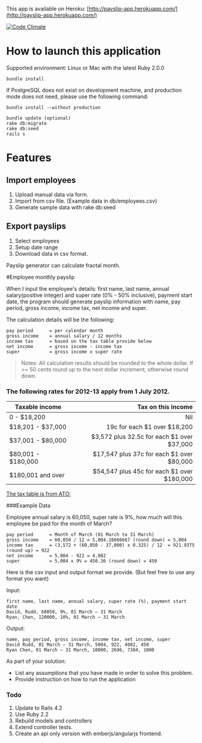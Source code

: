 This app is available on Heroku: [http://payslip-app.herokuapp.com/](http://payslip-app.herokuapp.com/)

[![Code Climate](https://codeclimate.com/github/szines/payslip-app.png)](https://codeclimate.com/github/szines/payslip-app)

# How to launch this application

Supported environment: Linux or Mac with the latest Ruby 2.0.0

    bundle install

If PostgreSQL does not exist on development machine, and production mode does not need, please use the following command:

    bundle install --without production

    bundle update (optional)
    rake db:migrate
    rake db:seed
    rails s

# Features

## Import employees

 1. Upload manual data via form.
 2. Import from csv file. (Example data in db/employees.csv)
 3. Generate sample data with rake db:seed

## Export payslips

 1. Select employees
 2. Setup date range
 3. Download data in csv format.

Payslip generator can calculate fractal month.

#Employee monthly payslip

When I input the employee's details: first name, last name, annual salary(positive integer) and super rate (0% - 50% inclusive), payment start date,
the program should generate payslip information with name, pay period,  gross income, income tax, net income and super.

The calculation details will be the following:

    pay period      = per calendar month
    gross income    = annual salary / 12 months
    income tax      = based on the tax table provide below
    net income      = gross income - income tax
    super           = gross income x super rate

> Notes: All calculation results should be rounded to the whole dollar. If >= 50 cents round up to the next dollar increment, otherwise round down.

### The following rates for 2012-13 apply from 1 July 2012.

| Taxable income | Tax on this income |
| ------|-------:|
| 0 - $18,200 | Nil |
| $18,201 - $37,000 | 19c for each $1 over $18,200 |
| $37,001 - $80,000 | $3,572 plus 32.5c for each $1 over $37,000 |
| $80,001 - $180,000 | $17,547 plus 37c for each $1 over $80,000 |
| $180,001 and over | $54,547 plus 45c for each $1 over $180,000 |

[The tax table is from ATO:](http://www.ato.gov.au/Individuals/Income%20and%20deductions/How%20much%20income%20tax%20you%20pay/Tax%20rates/)

###Example Data

Employee annual salary is 60,050, super rate is 9%, how much will this employee be paid for the month of March?

    pay period      = Month of March (01 March to 31 March)
    gross income    = 60,050 / 12 = 5,004.16666667 (round down) = 5,004
    income tax      = (3,572 + (60,050 - 37,000) x 0.325) / 12  = 921.9375 (round up) = 922
    net income      = 5,004 - 922 = 4,082
    super           = 5,004 x 9% = 450.36 (round down) = 450
 
 
Here is the csv input and output format we provide. 
(But feel free to use any format you want)

Input: 

    first name, last name, annual salary, super rate (%), payment start date
    David, Rudd, 60050, 9%, 01 March – 31 March
    Ryan, Chen, 120000, 10%, 01 March – 31 March
    
Output: 
 
    name, pay period, gross income, income tax, net income, super
    David Rudd, 01 March – 31 March, 5004, 922, 4082, 450 
    Ryan Chen, 01 March – 31 March, 10000, 2696, 7304, 1000

As part of your solution:

- List any assumptions that you have made in order to solve this problem.
- Provide instruction on how to run the application

### Todo

1. Update to Rails 4.2
2. Use Ruby 2.2
3. Rebuild models and controllers
4. Extend controller tests.
5. Create an api only version with emberjs/angularjs frontend.
